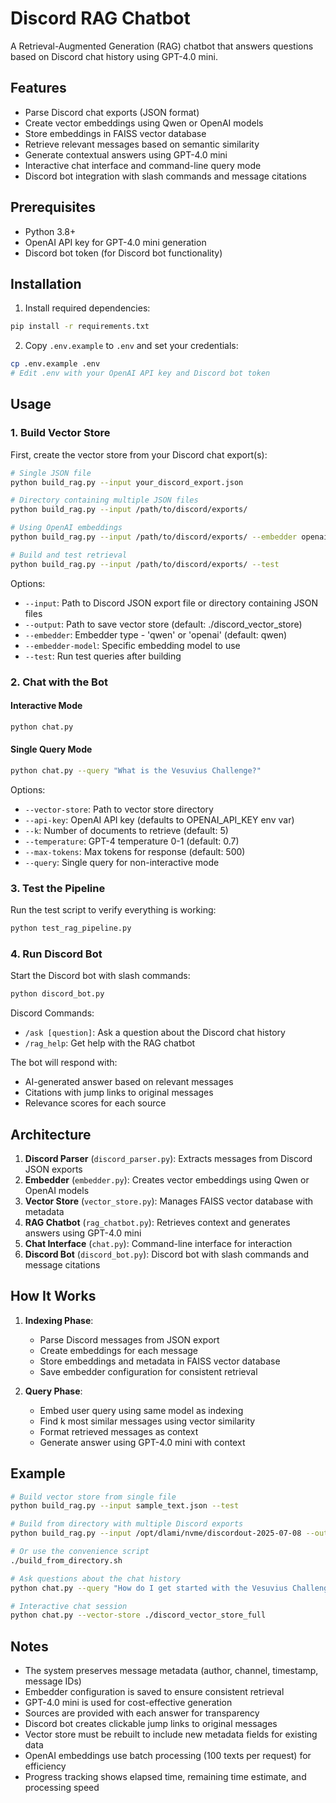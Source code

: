 # Discord RAG Chatbot

A Retrieval-Augmented Generation (RAG) chatbot that answers questions based on Discord chat history using GPT-4.0 mini.

## Features

- Parse Discord chat exports (JSON format)
- Create vector embeddings using Qwen or OpenAI models
- Store embeddings in FAISS vector database
- Retrieve relevant messages based on semantic similarity
- Generate contextual answers using GPT-4.0 mini
- Interactive chat interface and command-line query mode
- Discord bot integration with slash commands and message citations

## Prerequisites

- Python 3.8+
- OpenAI API key for GPT-4.0 mini generation
- Discord bot token (for Discord bot functionality)

## Installation

1. Install required dependencies:
```bash
pip install -r requirements.txt
```

2. Copy `.env.example` to `.env` and set your credentials:
```bash
cp .env.example .env
# Edit .env with your OpenAI API key and Discord bot token
```

## Usage

### 1. Build Vector Store

First, create the vector store from your Discord chat export(s):

```bash
# Single JSON file
python build_rag.py --input your_discord_export.json

# Directory containing multiple JSON files
python build_rag.py --input /path/to/discord/exports/

# Using OpenAI embeddings
python build_rag.py --input /path/to/discord/exports/ --embedder openai --embedder-model text-embedding-3-large

# Build and test retrieval
python build_rag.py --input /path/to/discord/exports/ --test
```

Options:
- `--input`: Path to Discord JSON export file or directory containing JSON files
- `--output`: Path to save vector store (default: ./discord_vector_store)
- `--embedder`: Embedder type - 'qwen' or 'openai' (default: qwen)
- `--embedder-model`: Specific embedding model to use
- `--test`: Run test queries after building

### 2. Chat with the Bot

#### Interactive Mode
```bash
python chat.py
```

#### Single Query Mode
```bash
python chat.py --query "What is the Vesuvius Challenge?"
```

Options:
- `--vector-store`: Path to vector store directory
- `--api-key`: OpenAI API key (defaults to OPENAI_API_KEY env var)
- `--k`: Number of documents to retrieve (default: 5)
- `--temperature`: GPT-4 temperature 0-1 (default: 0.7)
- `--max-tokens`: Max tokens for response (default: 500)
- `--query`: Single query for non-interactive mode

### 3. Test the Pipeline

Run the test script to verify everything is working:

```bash
python test_rag_pipeline.py
```

### 4. Run Discord Bot

Start the Discord bot with slash commands:

```bash
python discord_bot.py
```

Discord Commands:
- `/ask [question]`: Ask a question about the Discord chat history
- `/rag_help`: Get help with the RAG chatbot

The bot will respond with:
- AI-generated answer based on relevant messages
- Citations with jump links to original messages
- Relevance scores for each source

## Architecture

1. **Discord Parser** (`discord_parser.py`): Extracts messages from Discord JSON exports
2. **Embedder** (`embedder.py`): Creates vector embeddings using Qwen or OpenAI models
3. **Vector Store** (`vector_store.py`): Manages FAISS vector database with metadata
4. **RAG Chatbot** (`rag_chatbot.py`): Retrieves context and generates answers using GPT-4.0 mini
5. **Chat Interface** (`chat.py`): Command-line interface for interaction
6. **Discord Bot** (`discord_bot.py`): Discord bot with slash commands and message citations

## How It Works

1. **Indexing Phase**:
   - Parse Discord messages from JSON export
   - Create embeddings for each message
   - Store embeddings and metadata in FAISS vector database
   - Save embedder configuration for consistent retrieval

2. **Query Phase**:
   - Embed user query using same model as indexing
   - Find k most similar messages using vector similarity
   - Format retrieved messages as context
   - Generate answer using GPT-4.0 mini with context

## Example

```bash
# Build vector store from single file
python build_rag.py --input sample_text.json --test

# Build from directory with multiple Discord exports
python build_rag.py --input /opt/dlami/nvme/discordout-2025-07-08 --output ./discord_vector_store_full

# Or use the convenience script
./build_from_directory.sh

# Ask questions about the chat history
python chat.py --query "How do I get started with the Vesuvius Challenge?" --vector-store ./discord_vector_store_full

# Interactive chat session
python chat.py --vector-store ./discord_vector_store_full
```

## Notes

- The system preserves message metadata (author, channel, timestamp, message IDs)
- Embedder configuration is saved to ensure consistent retrieval
- GPT-4.0 mini is used for cost-effective generation
- Sources are provided with each answer for transparency
- Discord bot creates clickable jump links to original messages
- Vector store must be rebuilt to include new metadata fields for existing data
- OpenAI embeddings use batch processing (100 texts per request) for efficiency
- Progress tracking shows elapsed time, remaining time estimate, and processing speed